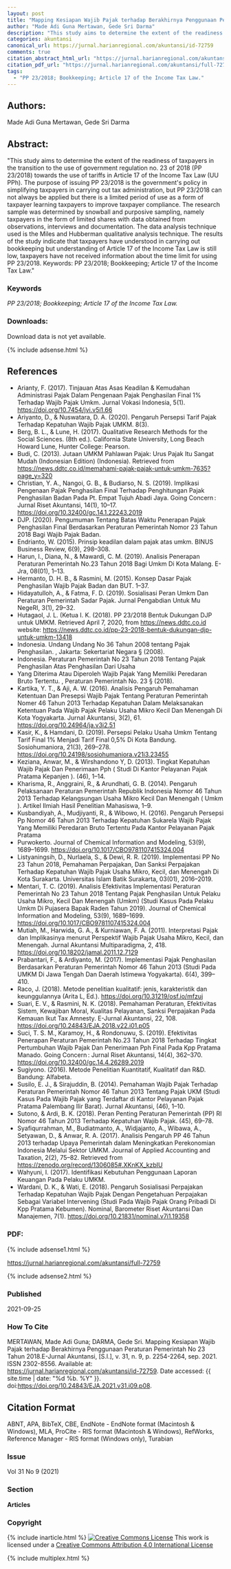 ```yaml
---
layout: post
title: "Mapping Kesiapan Wajib Pajak terhadap Berakhirnya Penggunaan Peraturan Pemerintah No 23 Tahun 2018"
author: "Made Adi Guna Mertawan, Gede Sri Darma"
description: "This study aims to determine the extent of the readiness of taxpayers in the transition to the use of government regulation no 23 of 2018 PP 232018 towards the use o"
categories: akuntansi
canonical_url: https://jurnal.harianregional.com/akuntansi/id-72759
comments: true
citation_abstract_html_url: "https://jurnal.harianregional.com/akuntansi/id-72759"
citation_pdf_url: "https://jurnal.harianregional.com/akuntansi/full-72759"
tags:
  - "PP 23/2018; Bookkeeping; Article 17 of the Income Tax Law."
---
```


## Authors:
Made Adi Guna Mertawan, Gede Sri Darma

## Abstract:
"This study aims to determine the extent of the readiness of taxpayers in the transition to the use of government regulation no. 23 of 2018 (PP 23/2018) towards the use of tariffs in Article 17 of the Income Tax Law (UU PPh). The purpose of issuing PP 23/2018 is the government's policy in simplifying taxpayers in carrying out tax administration, but PP 23/2018 can not always be applied but there is a limited period of use as a form of taxpayer learning taxpayers to improve taxpayer compliance. The research sample was determined by snowball and purposive sampling, namely taxpayers in the form of limited shares with data obtained from observations, interviews and documentation. The data analysis technique used is the Miles and Hubberman qualitative analysis technique. The results of the study indicate that taxpayers have understood in carrying out bookkeeping but understanding of Article 17 of the Income Tax Law is still low, taxpayers have not received information about the time limit for using PP 23/2018. Keywords: PP 23/2018; Bookkeeping; Article 17 of the Income Tax Law."

### Keywords
*PP 23/2018; Bookkeeping; Article 17 of the Income Tax Law.*

### Downloads:
Download data is not yet available.

{% include adsense.html %}
## References
- Arianty, F. (2017). Tinjauan Atas Asas Keadilan & Kemudahan Administrasi Pajak Dalam Pengenaan Pajak Penghasilan Final 1% Terhadap Wajib Pajak Umkm. Jurnal Vokasi Indonesia, 5(1). https://doi.org/10.7454/jvi.v5i1.66
- Ariyanto, D., & Nuswatara, D. A. (2020). Pengaruh Persepsi Tarif Pajak Terhadap Kepatuhan Wajib Pajak UMKM. 8(3).
- Berg, B. L., & Lune, H. (2017). Qualitative Research Methods for the Social Sciences. (8th ed.). California State University, Long Beach Howard Lune, Hunter College: Pearson.
- Budi, C. (2013). Jutaan UMKM Pahlawan Pajak: Urus Pajak Itu Sangat Mudah (Indonesian Edition) (Indonesia). Retrieved from https://news.ddtc.co.id/memahami-pajak-pajak-untuk-umkm-7635?page_y=320
- Christian, Y. A., Nangoi, G. B., & Budiarso, N. S. (2019). Implikasi Pengenaan Pajak Penghasilan Final Terhadap Penghitungan Pajak Penghasilan Badan Pada Pt. Empat Tujuh Abadi Jaya. Going Concern : Jurnal Riset Akuntansi, 14(1), 10–17. https://doi.org/10.32400/gc.14.1.22243.2019
- DJP. (2020). Pengumuman Tentang Batas Waktu Penerapan Pajak Penghasilan Final Berdasarkan Peraturan Pemerintah Nomor 23 Tahun 2018 Bagi Wajib Pajak Badan.
- Endrianto, W. (2015). Prinsip keadilan dalam pajak atas umkm. BINUS Business Review, 6(9), 298–308.
- Harun, I., Diana, N., & Mawardi, C. M. (2019). Analisis Penerapan Peraturan Pemerintah No.23 Tahun 2018 Bagi Umkm Di Kota Malang. E-Jra, 08(01), 1–13.
- Hermanto, D. H. B., & Rasmini, M. (2015). Konsep Dasar Pajak Penghasilan Wajib Pajak Badan dan BUT. 1–37.
- Hidayatulloh, A., & Fatma, F. D. (2019). Sosialisasi Peran Umkm Dan Peraturan Pemerintah Sadar Pajak. Jurnal Pengabdian Untuk Mu NegeRI, 3(1), 29–32.
- Hutagaol, J. L. (Ketua I. K. (2018). PP 23/2018 Bentuk Dukungan DJP untuk UMKM. Retrieved April 7, 2020, from https://news.ddtc.co.id website: https://news.ddtc.co.id/pp-23-2018-bentuk-dukungan-djp-untuk-umkm-13418
- Indonesia. Undang Undang No 36 Tahun 2008 tentang Pajak Penghasilan. , Jakarta: Sekertariat Negara § (2008).
- Indonesia. Peraturan Pemerintah No 23 Tahun 2018 Tentang Pajak Penghasilan Atas Penghasilan Dari Usaha
- Yang Diterima Atau Diperoleh Wajib Pajak Yang Memiliki Peredaran Bruto Tertentu. , Peraturan Pemerintah No. 23 § (2018).
- Kartika, Y. T., & Aji, A. W. (2016). Analisis Pengaruh Pemahaman Ketentuan Dan Presepsi Wajib Pajak Tentang Peraturan Pemerintah Nomer 46 Tahun 2013 Terhadap Kepatuhan Dalam Melaksanakan Ketentuan Pada Wajib Pajak Pelaku Usaha Mikro Kecil Dan Menengah Di Kota Yogyakarta. Jurnal Akuntansi, 3(2), 61. https://doi.org/10.24964/ja.v3i2.51
- Kasir, K., & Hamdani, D. (2019). Persepsi Pelaku Usaha Umkm Tentang Tarif Final 1% Menjadi Tarif Final 0,5% Di Kota Bandung. Sosiohumaniora, 21(3), 269–278. https://doi.org/10.24198/sosiohumaniora.v21i3.23455
- Keziana, Anwar, M., & Wirshandono Y, D. (2013). Tingkat Kepatuhan Wajib Pajak Dan Penerimaan Pph ( Studi Di Kantor Pelayanan Pajak Pratama Kepanjen ). (46), 1–14.
- Kharisma, R., Anggraini, R., & Arundhati, G. B. (2014). Pengaruh Pelaksanaan Peraturan Pemerintah Republik Indonesia Nomor 46 Tahun 2013 Terhadap Kelangsungan Usaha Mikro Kecil Dan Menengah ( Umkm ). Artikel Ilmiah Hasil Penelitian Mahasiswa, 1–9.
- Kusbandiyah, A., Mudjiyanti, R., & Wibowo, H. (2016). Pengaruh Persepsi Pp Nomor 46 Tahun 2013 Terhadap Kepatuhan Sukarela Wajib Pajak Yang Memiliki Peredaran Bruto Tertentu Pada Kantor Pelayanan Pajak Pratama
- Purwokerto. Journal of Chemical Information and Modeling, 53(9), 1689–1699. https://doi.org/10.1017/CBO9781107415324.004
- Listyaningsih, D., Nurlaela, S., & Dewi, R. R. (2019). Implementasi PP No 23 Tahun 2018, Pemahaman Perpajakan, Dan Sanksi Perpajakan Terhadap Kepatuhan Wajib Pajak Usaha Mikro, Kecil, dan Menengah Di Kota Surakarta. Universitas Islam Batik Surakarta, 03(01), 2016–2019.
- Mentari, T. C. (2019). Analisis Efektivitas Implementasi Peraturan Pemerintah No 23 Tahun 2018 Tentang Pajak Penghasilan Untuk Pelaku Usaha Mikro, Kecil Dan Menengah (Umkm) (Studi Kasus Pada Pelaku Umkm Di Pujasera Bapak Raden Tahun 2019). Journal of Chemical Information and Modeling, 53(9), 1689–1699. https://doi.org/10.1017/CBO9781107415324.004
- Mutiah, M., Harwida, G. A., & Kurniawan, F. A. (2011). Interpretasi Pajak dan Implikasinya menurut Perspektif Wajib Pajak Usaha Mikro, Kecil, dan Menengah. Jurnal Akuntansi Multiparadigma, 2, 418. https://doi.org/10.18202/jamal.2011.12.7129
- Prabantari, F., & Ardiyanto, M. (2017). Implementasi Pajak Penghasilan Berdasarkan Peraturan Pemerintah Nomor 46 Tahun 2013 (Studi Pada UMKM Di Jawa Tengah Dan Daerah Istimewa Yogyakarta). 6(4), 399–410.
- Raco, J. (2018). Metode penelitian kualitatif: jenis, karakteristik dan keunggulannya (Arita L, Ed.). https://doi.org/10.31219/osf.io/mfzuj
- Suari, E. V., & Rasmini, N. K. (2018). Pemahaman Peraturan, Efektivitas Sistem, Kewajiban Moral, Kualitas Pelayanan, Sanksi Perpajakan Pada Kemauan Ikut Tax Amnesty. E-Jurnal Akuntansi, 22, 108. https://doi.org/10.24843/EJA.2018.v22.i01.p05
- Suci, T. S. M., Karamoy, H., & Rondonuwu, S. (2019). Efektivitas Penerapan Peraturan Pemerintah No.23 Tahun 2018 Terhadap Tingkat Pertumbuhan Wajib Pajak Dan Penerimaan Pph Final Pada Kpp Pratama Manado. Going Concern : Jurnal Riset Akuntansi, 14(4), 362–370. https://doi.org/10.32400/gc.14.4.26289.2019
- Sugiyono. (2016). Metode Penelitian Kuantitatif, Kualitatif dan R&D. Bandung: Alfabeta.
- Susilo, E. J., & Sirajuddin, B. (2014). Pemahaman Wajib Pajak Terhadap Peraturan Pemerintah Nomor 46 Tahun 2013 Tentang Pajak UKM (Studi Kasus Pada Wajib Pajak yang Terdaftar di Kantor Pelayanan Pajak Pratama Palembang Ilir Barat). Jurnal Akuntansi, (46), 1–10.
- Sutono, & Ardi, B. K. (2018). Peran Penting Peraturan Pemerintah (PP) RI Nomor 46 Tahun 2013 Terhadap Kepatuhan Wajib Pajak. (45), 69–78.
- Syafiqurrahman, M., Budiatmanto, A., Widjajanto, A., Wibawa, A., Setyawan, D., & Anwar, R. A. (2017). Analisis Pengaruh PP 46 Tahun 2013 terhadap Upaya Pemerintah dalam Meningkatkan Perekonomian Indonesia Melalui Sektor UMKM. Journal of Applied Accounting and Taxation, 2(2), 75–82. Retrieved from https://zenodo.org/record/1306085#.XKnKX_kzbIU
- Wahyuni, I. (2017). Identifikasi Kebutuhan Penggunaan Laporan Keuangan Pada Pelaku UMKM.
- Wardani, D. K., & Wati, E. (2018). Pengaruh Sosialisasi Perpajakan Terhadap Kepatuhan Wajib Pajak Dengan Pengetahuan Perpajakan Sebagai Variabel Intervening (Studi Pada Wajib Pajak Orang Pribadi Di Kpp Pratama Kebumen). Nominal, Barometer Riset Akuntansi Dan Manajemen, 7(1). https://doi.org/10.21831/nominal.v7i1.19358

### PDF:

{% include adsense1.html %}

<https://jurnal.harianregional.com/akuntansi/full-72759>

{% include adsense2.html %}

### Published
2021-09-25

### How To Cite
MERTAWAN, Made Adi Guna; DARMA, Gede Sri.  Mapping Kesiapan Wajib Pajak terhadap Berakhirnya Penggunaan Peraturan Pemerintah No 23 Tahun 2018.E-Jurnal Akuntansi, [S.l.], v. 31, n. 9, p. 2254-2264, sep. 2021. ISSN 2302-8556. Available at: <https://jurnal.harianregional.com/akuntansi/id-72759>. Date accessed: {{ site.time | date: "%d %b. %Y" }}. doi:https://doi.org/10.24843/EJA.2021.v31.i09.p08.

## Citation Format
ABNT, APA, BibTeX, CBE, EndNote - EndNote format (Macintosh & Windows), MLA, ProCite - RIS format (Macintosh & Windows), RefWorks, Reference Manager - RIS format (Windows only), Turabian

### Issue
Vol 31 No 9 (2021)

### Section 
**Articles**

### Copyright 
{% include inarticle.html %}
<a href="http://creativecommons.org/licenses/by/4.0/" rel="license"><img src="https://i.creativecommons.org/l/by/4.0/88x31.png" alt="Creative Commons License" /></a>
This work is licensed under a <a href="http://creativecommons.org/licenses/by/4.0/" rel="nofollow">Creative Commons Attribution 4.0 International License</a>

{% include multiplex.html %}
